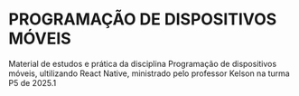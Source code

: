 # PROGRAMAÇÃO DE DISPOSITIVOS MÓVEIS
 Material de estudos e prática da disciplina Programação de dispositivos móveis, ultilizando React Native, ministrado pelo professor Kelson na turma P5 de 2025.1
